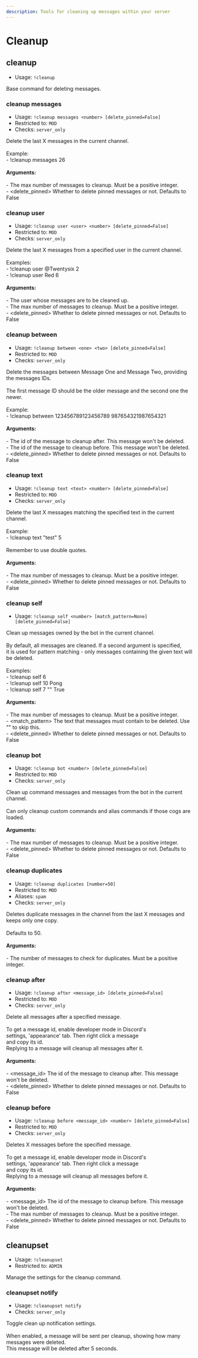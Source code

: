 ```yaml
---
description: Tools for cleaning up messages within your server
---
```


# Cleanup



## cleanup

* Usage: `!cleanup`

Base command for deleting messages.

### cleanup messages

* Usage: `!cleanup messages <number> [delete_pinned=False]`
* Restricted to: `MOD`
* Checks: `server_only`

Delete the last X messages in the current channel.\
\
Example:\
\- !cleanup messages 26\
\
**Arguments:**\
\
\- The max number of messages to cleanup. Must be a positive integer.\
\- \<delete\_pinned> Whether to delete pinned messages or not. Defaults to False

### cleanup user

* Usage: `!cleanup user <user> <number> [delete_pinned=False]`
* Restricted to: `MOD`
* Checks: `server_only`

Delete the last X messages from a specified user in the current channel.\
\
Examples:\
\- !cleanup user @Twentysix 2\
\- !cleanup user Red 6\
\
**Arguments:**\
\
\- The user whose messages are to be cleaned up.\
\- The max number of messages to cleanup. Must be a positive integer.\
\- \<delete\_pinned> Whether to delete pinned messages or not. Defaults to False

### cleanup between

* Usage: `!cleanup between <one> <two> [delete_pinned=False]`
* Restricted to: `MOD`
* Checks: `server_only`

Delete the messages between Message One and Message Two, providing the messages IDs.\
\
The first message ID should be the older message and the second one the newer.\
\
Example:\
\- !cleanup between 123456789123456789 987654321987654321\
\
**Arguments:**\
\
\- The id of the message to cleanup after. This message won't be deleted.\
\- The id of the message to cleanup before. This message won't be deleted.\
\- \<delete\_pinned> Whether to delete pinned messages or not. Defaults to False

### cleanup text

* Usage: `!cleanup text <text> <number> [delete_pinned=False]`
* Restricted to: `MOD`
* Checks: `server_only`

Delete the last X messages matching the specified text in the current channel.\
\
Example:\
\- !cleanup text "test" 5\
\
Remember to use double quotes.\
\
**Arguments:**\
\
\- The max number of messages to cleanup. Must be a positive integer.\
\- \<delete\_pinned> Whether to delete pinned messages or not. Defaults to False

### cleanup self

* Usage: `!cleanup self <number> [match_pattern=None] [delete_pinned=False]`

Clean up messages owned by the bot in the current channel.\
\
By default, all messages are cleaned. If a second argument is specified,\
it is used for pattern matching - only messages containing the given text will be deleted.\
\
Examples:\
\- !cleanup self 6\
\- !cleanup self 10 Pong\
\- !cleanup self 7 "" True\
\
**Arguments:**\
\
\- The max number of messages to cleanup. Must be a positive integer.\
\- \<match\_pattern> The text that messages must contain to be deleted. Use "" to skip this.\
\- \<delete\_pinned> Whether to delete pinned messages or not. Defaults to False

### cleanup bot

* Usage: `!cleanup bot <number> [delete_pinned=False]`
* Restricted to: `MOD`
* Checks: `server_only`

Clean up command messages and messages from the bot in the current channel.\
\
Can only cleanup custom commands and alias commands if those cogs are loaded.\
\
**Arguments:**\
\
\- The max number of messages to cleanup. Must be a positive integer.\
\- \<delete\_pinned> Whether to delete pinned messages or not. Defaults to False

### cleanup duplicates

* Usage: `!cleanup duplicates [number=50]`
* Restricted to: `MOD`
* Aliases: `spam`
* Checks: `server_only`

Deletes duplicate messages in the channel from the last X messages and keeps only one copy.\
\
Defaults to 50.\
\
**Arguments:**\
\
\- The number of messages to check for duplicates. Must be a positive integer.

### cleanup after

* Usage: `!cleanup after <message_id> [delete_pinned=False]`
* Restricted to: `MOD`
* Checks: `server_only`

Delete all messages after a specified message.\
\
To get a message id, enable developer mode in Discord's\
settings, 'appearance' tab. Then right click a message\
and copy its id.\
Replying to a message will cleanup all messages after it.\
\
**Arguments:**\
\
\- \<message\_id> The id of the message to cleanup after. This message won't be deleted.\
\- \<delete\_pinned> Whether to delete pinned messages or not. Defaults to False

### cleanup before

* Usage: `!cleanup before <message_id> <number> [delete_pinned=False]`
* Restricted to: `MOD`
* Checks: `server_only`

Deletes X messages before the specified message.\
\
To get a message id, enable developer mode in Discord's\
settings, 'appearance' tab. Then right click a message\
and copy its id.\
Replying to a message will cleanup all messages before it.\
\
**Arguments:**\
\
\- \<message\_id> The id of the message to cleanup before. This message won't be deleted.\
\- The max number of messages to cleanup. Must be a positive integer.\
\- \<delete\_pinned> Whether to delete pinned messages or not. Defaults to False

## cleanupset

* Usage: `!cleanupset`
* Restricted to: `ADMIN`

Manage the settings for the cleanup command.

### cleanupset notify

* Usage: `!cleanupset notify`
* Checks: `server_only`

Toggle clean up notification settings.\
\
When enabled, a message will be sent per cleanup, showing how many messages were deleted.\
This message will be deleted after 5 seconds.
